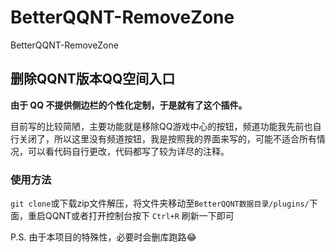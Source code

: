 # BetterQQNT-RemoveZone
BetterQQNT-RemoveZone

## 删除QQNT版本QQ空间入口

**由于 QQ 不提供侧边栏的个性化定制，于是就有了这个插件。**

目前写的比较简陋，主要功能就是移除QQ游戏中心的按钮，频道功能我先前也自行关闭了，所以这里没有频道按钮，我是按照我的界面来写的，可能不适合所有情况，可以看代码自行更改，代码都写了较为详尽的注释。

### 使用方法
`git clone`或下载zip文件解压，将文件夹移动至`BetterQQNT数据目录/plugins/`下面，重启QQNT或者打开控制台按下 `Ctrl+R` 刷新一下即可


P.S. 由于本项目的特殊性，必要时会删库跑路😂

